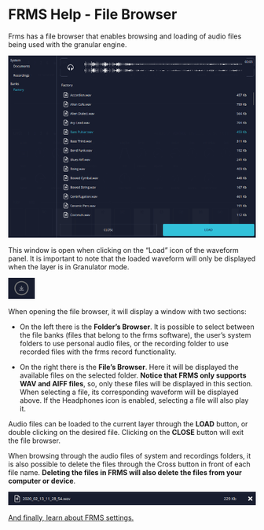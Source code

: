 # FRMS Help - File Browser

Frms has a file browser that enables browsing and loading of audio files being used with the granular engine.

<img src="/frms/images/file-browser.png" style="padding: 0px; bottom-padding: 0px;"/>

This window is open when clicking on the “Load” icon of the waveform panel. It is important to note that the loaded waveform will only be displayed when the layer is in Granulator mode.

<img src="/frms/images/load-file-icon.png" style="padding: 0px; bottom-padding: 0px;"/>

When opening the file browser, it will display a window with two sections:

- On the left there is the **Folder’s Browser**. It is possible to select between the file banks (files that belong to the frms software), the user’s system folders to use personal audio files, or the recording folder to use recorded files with the frms record functionality.

- On the right there is the **File’s Browser**. Here it will be displayed the available files on the selected folder. **Notice that FRMS only supports WAV and AIFF files**, so, only these files will be displayed in this section. When selecting a file, its corresponding waveform will be displayed above. If the Headphones icon is enabled, selecting a file will also play it.

Audio files can be loaded to the current layer through the **LOAD** button, or double clicking on the desired file. Clicking on the **CLOSE** button will exit the file browser.

When browsing through the audio files of system and recordings folders, it is also possible to delete the files through the Cross button in front of each file name. **Deleting the files in FRMS will also delete the files from your computer or device**.

<img src="/frms/images/file-delete-icon.png" style="padding: 0px; bottom-padding: 0px;"/>

[And finally, learn about FRMS settings.](settings)
